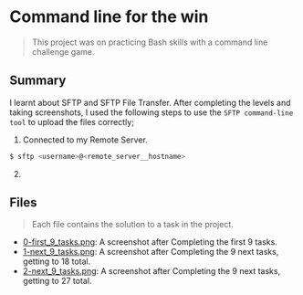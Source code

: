 # Command line for the win

> This project was on practicing Bash skills with a command line challenge game.

## Summary

I learnt about SFTP and SFTP File Transfer. 
After completing the levels and taking screenshots, I used the following steps to use the `SFTP command-line tool` to upload the files correctly;
1. Connected to my Remote Server.
```sh
$ sftp <username>@<remote_server__hostname>
```
2. 

## Files

> Each file contains the solution to a task in the project.

- [0-first_9_tasks.png](https://github.com/Ebube-Ochemba/alx-system_engineering-devops/blob/master/command_line_for_the_win/0-first_9_tasks.png): A screenshot after Completing the first 9 tasks.
- [1-next_9_tasks.png](https://github.com/Ebube-Ochemba/alx-system_engineering-devops/blob/master/command_line_for_the_win/1-next_9_tasks.png): A screenshot after Completing the 9 next tasks, getting to 18 total.
- [2-next_9_tasks.png](https://github.com/Ebube-Ochemba/alx-system_engineering-devops/blob/master/command_line_for_the_win/2-next_9_tasks.png): A screenshot after Completing the 9 next tasks, getting to 27 total.
